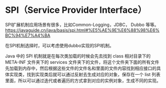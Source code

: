 # SPI（Service Provider Interface）







SPI扩展机制应用场景有很多，比如Common-Logging，JDBC， Dubbo 等等。
https://javaguide.cn/java/basis/spi.html#%E5%AE%9E%E6%88%98%E6%BC%94%E7%A4%BA


在SPI机制选择时，可以考虑使用dubbo实现的SPI机制。




Java 中的 SPI 机制就是在每次类加载的时候会先去找到 class 相对目录下的 META-INF 文件夹下的 services 文件夹下的文件，将这个文件夹下面的所有文件先加载到内存中，然后根据这些文件的文件名和里面的文件内容找到相应接口的具体实现类，找到实现类后就可以通过反射去生成对应的对象，保存在一个 list 列表里面，所以可以通过迭代或者遍历的方式拿到对应的实例对象，生成不同的实现。